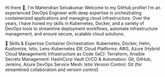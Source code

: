 Hi there 👋, I'm Mahendran Selvakumar
Welcome to my GitHub profile! I'm an experienced DevOps Engineer with deep expertise in orchestrating containerized applications and managing cloud infrastructure. Over the years, I have honed my skills in Kubernetes, Docker, and a variety of DevOps tools to streamline deployment workflows, automate infrastructure management, and ensure secure, scalable cloud solutions.

🔧 Skills & Expertise
Container Orchestration: Kubernetes, Docker, Helm, Kustomize, Istio, Lens-Kubernetes IDE
Cloud Platforms: AWS, Azure (Hybrid Cloud Management)
Infrastructure as Code (IaC): Terraform, Ansible
Secrets Management: HashiCorp Vault
CI/CD & Automation: Git, GitHub, Jenkins, Azure DevOps
Service Mesh: Istio
Version Control: Git (for streamlined collaboration and version control)

<!--
**skmahe1077/skmahe1077** is a ✨ _special_ ✨ repository because its `README.md` (this file) appears on your GitHub profile.

Here are some ideas to get you started:

- 🔭 I’m currently working on ...
- 🌱 I’m currently learning ...
- 👯 I’m looking to collaborate on ...
- 🤔 I’m looking for help with ...
- 💬 Ask me about ...
- 📫 How to reach me: ...
- 😄 Pronouns: ...
- ⚡ Fun fact: ...
-->

